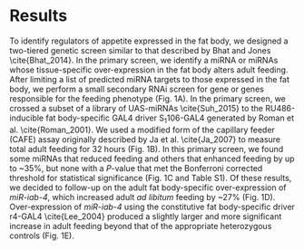 # Results

To identify regulators of appetite expressed in the fat body, we designed a two-tiered genetic screen similar to that described by Bhat and Jones \cite{Bhat_2014}. 
In the primary screen, we identify a miRNA or miRNAs whose tissue-specific over-expression in the fat body alters adult feeding. 
After limiting a list of predicted miRNA targets to those expressed in the fat body, we perform a small secondary RNAi screen for gene or genes responsible for the feeding phenotype (Fig. 1A). 
In the primary screen, we crossed a subset of a library of UAS-miRNAs \cite{Suh_2015} to the RU486-inducible fat body-specific GAL4 driver S<sub>1</sub>106-GAL4 generated by Roman et al. \cite{Roman_2001}. 
We used a modified form of the capillary feeder (CAFE) assay originally described by Ja et al. \cite{Ja_2007} to measure total adult feeding for 32 hours (Fig. 1B). 
In this primary screen, we found some miRNAs that reduced feeding and others that enhanced feeding by up to ~35%, but none with a *P*-value that met the Bonferroni corrected threshold for statistical significance (Fig. 1C and Table S1). 
Of these results, we decided to follow-up on the adult fat body-specific over-expression of *miR-iab-4*, which increased adult *ad libitum* feeding by ~27% (Fig. 1D). 
Over-expression of *miR-iab-4* using the constitutive fat body-specific driver r4-GAL4 \cite{Lee_2004} produced a slightly larger and more significant increase in adult feeding beyond that of the appropriate heterozygous controls (Fig. 1E).
